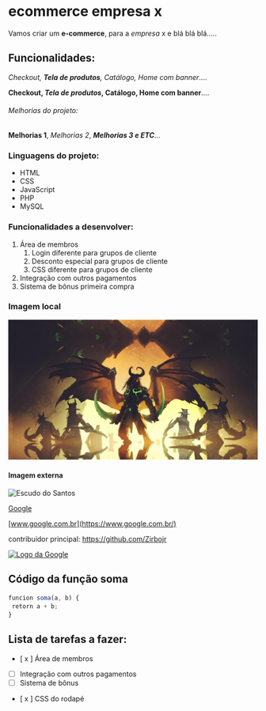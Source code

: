 # ecommerce empresa x

Vamos criar um **e-commerce**, para a *empresa* x e blá blá blá.....

## Funcionalidades:

_Checkout, **Tela de produtos**, Catálogo, Home com banner_....

**Checkout, _Tela de produtos_, Catálogo, Home com banner**....

###### Melhorias do projeto:

__Melhorias 1__, _Melhorias 2_, **_Melhorias 3 e ETC_**...

### Linguagens do projeto:

* HTML
* CSS
* JavaScript
* PHP
* MySQL

### Funcionalidades a desenvolver:

1. Área de membros
    1. Login diferente para grupos de cliente
    2. Desconto especial para grupos de cliente
    3. CSS diferente para grupos de cliente
2. Integração com outros pagamentos
3. Sistema de bônus primeira compra

### Imagem local

![Imagem DH](img/DH.jpg)

#### Imagem externa

![Escudo do Santos](https://upload.wikimedia.org/wikipedia/commons/3/35/Santos_logo.svg)

[Google](https://www.google.com.br/)

[www.google.com.br](https://www.google.com.br/)

contribuidor principal: https://github.com/Zirbojr

[![Logo da Google](https://www.google.com.br/images/branding/googlelogo/1x/googlelogo_color_272x92dp.png)](https://www.google.com.br/)

## Código da função soma

```javascript
funcion soma(a, b) {
 retorn a + b;
}
```

## Lista de tarefas a fazer:

- [ x ] Área de membros
- [ ] Integração com outros pagamentos
- [ ] Sistema de bônus
- [ x ] CSS do rodapé